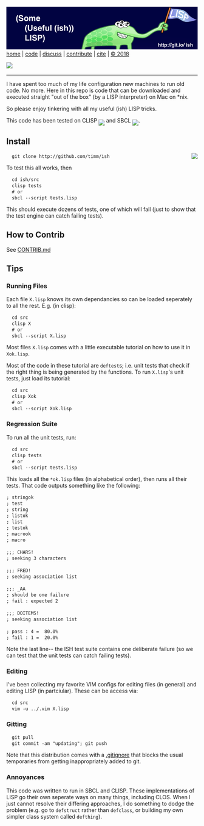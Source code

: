  
[![](https://raw.githubusercontent.com/timm/ish/master/etc/img/banner.png)](https://github.com/timm/ish/blob/master/README.md)[home](http://git.io/ish)
| [code](https://github.com/timm/ish/tree/master/src)
| [discuss](https://github.com/timm/ish/issues)
| [contribute](https://github.com/timm/ish/blob/master/CONTRIB.md)
| [cite](https://github.com/timm/ish/blob/master/CITATION.md)
| [&copy; 2018](https://github.com/timm/ish/blob/master/LICENSE.md)


[![](https://zenodo.org/badge/doi/10.5281/zenodo.1172230.svg)](https://github.com/timm/ish/blob/master/CITATION.md)


______

I have spent too much of my life configuration new machines
to run old code.
No more. Here in this repo is code that can be downloaded and executed 
straight "out of the box" (by a LISP interpreter) on Mac on \*nix. 

So please enjoy tinkering with
all my useful (ish)  LISP tricks.


This code has been tested
on CLISP <img align=middle src="https://clisp.sourceforge.io/clisp.png" height=30>
and  SBCL <img  align=middle src="http://www.sbcl.org/sbclbutton.png" height=30>.

## Install
<img align=right src="http://www.lisperati.com/lisplogo_warning_256.png">


      git clone http://github.com/timm/ish

To test this all works, then

      cd ish/src
      clisp tests
      # or
      sbcl --script tests.lisp

This should execute dozens of tests, one of which will fail (just to show that the test engine can catch failing tests).

## How to Contrib

See [CONTRIB.md](CONTRIB.md)

## Tips

### Running Files

Each file `X.lisp` knows its own dependancies so can be loaded seperately
to all the rest. E.g. (in clisp):

      cd src
      clisp X
      # or
      sbcl --script X.lisp

Most files `X.lisp` comes with a  little executable tutorial on
how to use it in `Xok.lisp`.

Most of the code in these  tutorial are `deftest`s; i.e. unit tests
that check if the right thing is being generated by the functions.
To run  `X.lisp`'s  unit tests, just load its tutorial:

      cd src
      clisp Xok
      # or
      sbcl --script Xok.lisp

### Regression Suite

To run all the unit tests, run:
  
      cd src
      clisp tests
      # or
      sbcl --script tests.lisp

This loads all the `*ok.lisp` files (in alphabetical order), then runs
all their tests.
That code outputs something like the following:

```
; stringok
; test
; string
; listok
; list
; testok
; macrook
; macro

;;; CHARS!
; seeking 3 characters

;;; FRED!
; seeking association list

;;; _AA
; should be one failure
; fail : expected 2

;;; DOITEMS!
; seeking association list

; pass : 4 =  80.0%
; fail : 1 =  20.0%
```

Note the last line-- the ISH test suite contains one 
deliberate failure (so we can test that the unit tests
can catch failing tests).

### Editing

I've been collecting my favorite VIM configs for editing files
(in general) and editing LISP (in partciular). These can be access via:

      cd src
      vim -u ../.vim X.lisp

### Gitting

      git pull
      git commit -am "updating"; git push

Note that this distribution comes with a [.gitignore](.gitignore) that blocks
the usual temporaries from getting inappropriately added to git.

### Annoyances

This code was written to run in SBCL and CLISP. These implementations of LISP
go their own seperate ways on many things, including CLOS. When I just cannot resolve
their differing approaches, I do something to dodge the problem (e.g. go to `defstruct`
rather than `defclass`, or building my own simpler class system called `defthing`).

